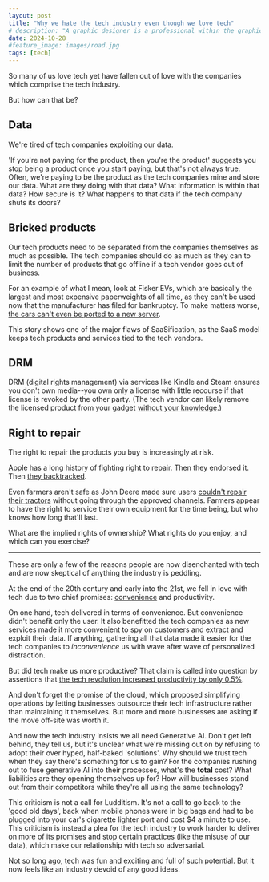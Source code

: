 ```yaml
---
layout: post
title: "Why we hate the tech industry even though we love tech"
# description: "A graphic designer is a professional within the graphic design and graphic arts industry."
date: 2024-10-28
#feature_image: images/road.jpg
tags: [tech]
---
```


So many of us love tech yet have fallen out of love with the companies which comprise the tech industry. <!--more-->

But how can that be?

## Data
We're tired of tech companies exploiting our data. 

'If you're not paying for the product, then you're the product' suggests you stop being a product once you start paying, but that's not always true. Often, we're paying to be the product as the tech companies mine and store our data. What are they doing with that data? What information is within that data? How secure is it? What happens to that data if the tech company shuts its doors?

## Bricked products
Our tech products need to be separated from the companies themselves as much as possible. The tech companies should do as much as they can to limit the number of products that go offline if a tech vendor goes out of business.

For an example of what I mean, look at Fisker EVs, which are basically the largest and most expensive paperweights of all time, as they can't be used now that the manufacturer has filed for bankruptcy. To make matters worse, [the cars can't even be ported to a new server](https://arstechnica.com/cars/2024/10/connected-car-failure-puts-kibosh-on-sale-of-3300-fisker-oceans/).

This story shows one of the major flaws of SaaSification, as the SaaS model keeps tech products and services tied to the tech vendors.

## DRM
DRM (digital rights management) via services like Kindle and Steam ensures you don't own media--you own only a license with little recourse if that license is revoked by the other party. (The tech vendor can likely remove the licensed product from your gadget [without your knowledge](https://www.npr.org/2009/07/24/106989048/amazons-1984-deletion-from-kindle-examined).)

## Right to repair
The right to repair the products you buy is increasingly at risk. 

Apple has a long history of fighting right to repair. Then they endorsed it. Then [they backtracked](https://www.404media.co/apple-is-lobbying-against-right-to-repair-again/).

Even farmers aren't safe as John Deere made sure users [couldn't repair their tractors](https://www.bbc.com/news/business-64206913) without going through the approved channels. Farmers appear to have the right to service their own equipment for the time being, but who knows how long that'll last.

What are the implied rights of ownership? What rights do you enjoy, and which can you exercise?

---

These are only a few of the reasons people are now disenchanted with tech and are now skeptical of anything the industry is peddling.

At the end of the 20th century and early into the 21st, we fell in love with tech due to two chief promises: [convenience](/calculating-the-costs-of-convenience) and productivity.

On one hand, tech delivered in terms of convenience. But convenience didn't benefit only the user. It also benefitted the tech companies as new services made it more convenient to spy on customers and extract and exploit their data. If anything, gathering all that data made it easier for the tech companies to *inconvenience* us with wave after wave of personalized distraction.

But did tech make us more productive? That claim is called into question by assertions that [the tech revolution increased productivity by only 0.5%](https://www.bbc.com/news/business-66233654).

And don't forget the promise of the cloud, which proposed simplifying operations by letting businesses outsource their tech infrastructure rather than maintaining it themselves. But more and more businesses are asking if the move off-site was worth it.

And now the tech industry insists we all need Generative AI. Don't get left behind, they tell us, but it's unclear what we're missing out on by refusing to adopt their over hyped, half-baked 'solutions'. Why should we trust tech when they say there's something for us to gain? For the companies rushing out to fuse generative AI into their processes, what's the **total** cost? What liabilities are they opening themselves up for? How will businesses stand out from their competitors while they're all using the same technology?

This criticism is not a call for Ludditism. It's not a call to go back to the 'good old days', back when mobile phones were in big bags and had to be plugged into your car's cigarette lighter port and cost $4 a minute to use. This criticism is instead a plea for the tech industry to work harder to deliver on more of its promises and stop certain practices (like the misuse of our data), which make our relationship with tech so adversarial.

Not so long ago, tech was fun and exciting and full of such potential. But it now feels like an industry devoid of any good ideas.

